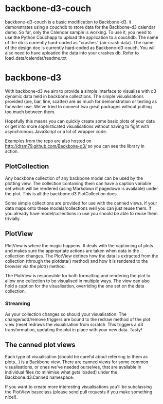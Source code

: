# backbone-d3-couch
backbone-d3-couch is a basic modification to Backbone-d3. It demonstrates 
using a couchdb to store data for the Backbone-d3 calendar demo. 
So far, only the Calendar sample is working.
To use it, you need to use the Python Couchapp to upload the application to a 
couchdb. 
The name of the db is currently hard-coded as "crashes" (air-crash data).
The name of the design doc is currently hard-coded as Backbone-d3-couch.
You will also need to have uploaded the data into your crashes db. Refer to 
load_data/calendar/readme.txt

# backbone-d3
With backbone-d3 we aim to provide a simple interface to visualise with d3
dynamic data held in backbone collections. The simple visualisations provided
(pie, bar, line, scatter) are as much for demonstration or testing as for wider
use. We've tried to connect two great packages without putting too much between
them.

Hopefully this means you can quickly create some basic plots of your data or
get into more sophisticated visualisations without having to fight with
asynchronous JavaScript or a lot of wrapper code.

Examples from the repo are also hosted on http://drsm79.github.com/Backbone-d3/
so you can see the library in action.

## PlotCollection
Any backbone collection of any backbone model can be used by the plotting view.
The collection containing them can have a caption variable set which will be
rendered (using Markdown if pagedown is available) under the plot. This is all
the backbone.d3.PlotCollection does.

Some simple collections are provided for use with the canned views. If your
data maps onto these models/collections well you can just reuse them. If you
already have model/collections in use you should be able to reuse them
trivially.

## PlotView
PlotView is where the magic happens. It deals with the captioning of plots and
makes sure the appropriate actions are taken when data in the collection
changes. The PlotView defines how the data is extracted from the collection
(through the plotdata() method) and how it is rendered to the browser via the
plot() method.

The PlotView is responsible for both formatting and rendering the plot to allow
one collection to be visualised in multiple ways. The view can also hold a
caption for the visualisation, overriding the one set on the data collection.

### Streaming
As your collection changes so should your visualisation. The change/add/remove
triggers are bound to the redraw method of the plot view (reset redraws the
visualisation from scratch. This triggers a d3 transformation, updating the
plot in place with your new data. Tasty!

## The canned plot views
Each type of visualisation (should be careful about referring to them as
plots...) is a Backbone view. There are canned views for some common
visualisations, or ones we've needed ourselves, that are available in
individual files (to minimise what gets loaded) under the Backbone.d3.Canned
namespace.

If you want to create more interesting visualisations you'll be subclassing the
PlotView baseclass (please send pull requests if you make something nice!).
